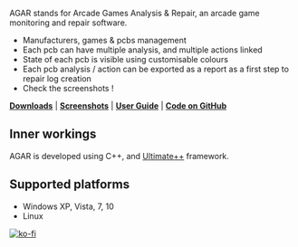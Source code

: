 AGAR stands for Arcade Games Analysis & Repair, an arcade game monitoring and repair software.

- Manufacturers, games & pcbs management
- Each pcb can have multiple analysis, and multiple actions linked
- State of each pcb is visible using customisable colours
- Each pcb analysis / action can be exported as a report as a first step to repair log creation
- Check the screenshots !

**[Downloads](https://github.com/rtoumazet/agar/releases)** | 
**[Screenshots](https://github.com/rtoumazet/agar/wiki/Screenshots)** | 
**[User Guide](https://github.com/rtoumazet/agar/wiki/UserGuide)** | 
**[Code on GitHub](https://github.com/rtoumazet/agar)**

## Inner workings

AGAR is developed using C++, and [Ultimate++](http://ultimatepp.org) framework.

## Supported platforms
- Windows XP, Vista, 7, 10
- Linux


[![ko-fi](https://ko-fi.com/img/githubbutton_sm.svg)](https://ko-fi.com/S6S2122MKA)
